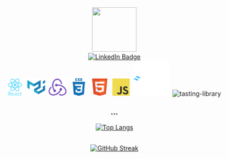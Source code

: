 <div id="header" align="center">  
  <img src="https://64.media.tumblr.com/9d80c3a0771b041500289ac5e40e1d6b/e1f83e2b02415b25-a7/s500x750/3f50deb53ad4bc7ab2aafd607f0343e3062bfef8.gif" height="100" width="100" />
  <div id="badges">
    <a href="https://www.linkedin.com/in/gustavo-campos-347853163/">
      <img src="https://img.shields.io/badge/LinkedIn-blue?style=for-the-badge&logo=linkedin&logoColor=white" alt="LinkedIn Badge"/>
    </a>
  </div>
  <div style="magin-top: 2rem;">
    <img src="https://github.com/devicons/devicon/blob/master/icons/react/react-original-wordmark.svg" title="React" alt="React" width="40" height="40"/>&nbsp;
    <img src="https://github.com/devicons/devicon/blob/master/icons/materialui/materialui-original.svg" title="Material UI" alt="Material UI" width="40" height="40"/>&nbsp;
    <img src="https://github.com/devicons/devicon/blob/master/icons/redux/redux-original.svg" title="Redux" alt="Redux " width="40" height="40"/>&nbsp;
    <img src="https://github.com/devicons/devicon/blob/master/icons/css3/css3-plain-wordmark.svg"  title="CSS3" alt="CSS" width="40" height="40"/>&nbsp;
    <img src="https://github.com/devicons/devicon/blob/master/icons/html5/html5-original.svg" title="HTML5" alt="HTML" width="40" height="40"/>&nbsp;
    <img src="https://github.com/devicons/devicon/blob/master/icons/javascript/javascript-original.svg" title="JavaScript" alt="JavaScript" width="40" height="40"/>&nbsp;
    <img src="https://github.com/devicons/devicon/blob/master/icons/tailwindcss/tailwindcss-original-wordmark.svg" title="Tailwind" alt="Tailwind" width="80" height="80"/>&nbsp;
    <img src="https://testing-library.com/img/octopus-64x64.png" title="Testing Libraty" alt="tasting-library" width="40" height="40"/>&nbsp;    
  </div>

### ...
[![Top Langs](https://github-readme-stats.vercel.app/api/top-langs/?username=gusdecante&layout=compact&theme=vision-friendly-dark)](https://github.com/anuraghazra/github-readme-stats)
##
[![GitHub Streak](https://streak-stats.demolab.com?user=gusdecante&theme=garden&border_radius=5.8&locale=pt_BR&date_format=j%20M%5B%20Y%5D)](https://git.io/streak-stats)
</div>

